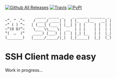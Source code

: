 [![Github All Releases](https://img.shields.io/github/downloads/igorbrites/sshit/total.svg?style=flat-square)](https://github.com/igorbrites/sshit)
[![Travis](https://img.shields.io/travis/igorbrites/sshit.svg?style=flat-square)](https://travis-ci.org/igorbrites/sshit)
[![PyPI](https://img.shields.io/pypi/v/sshit.svg?style=flat-square)](https://pypi.python.org/pypi/sshit/)

```
         	  _____ _____ _    _ _____ _______ _  
~“. ^ .”~	 / ____/ ____| |  | |_   _|__   __| |
~“ ( ) ”~	| (___| (___ | |__| | | |    | |  | |
~“(O O)”~	 \___ \\___ \|  __  | | |    | |  | |
“(  ◡  )“	 ____) |___) | |  | |_| |_   | |  |_|
(_______)	|_____/_____/|_|  |_|_____|  |_|  (_)
```

# SSH Client made easy

Work in progress...
